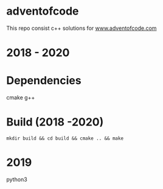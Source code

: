 # adventofcode
This repo consist c++ solutions for www.adventofcode.com

# 2018 - 2020
# Dependencies
cmake
g++
# Build (2018 -2020)
`mkdir build && cd build && cmake .. && make`
# 2019
python3
